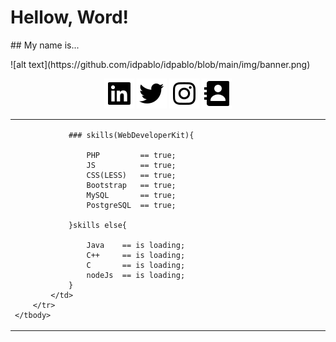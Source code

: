 # Hellow, Word!
 
 <p align=center"">
    ## My name is...
 </p>
 ![alt text](https://github.com/idpablo/idpablo/blob/main/img/banner.png)

 <p align="center">
        <a href="https://www.linkedin.com/in/idpablo/" target="_blank"><img src="https://github.com/idpablo/idpablo/blob/main/icon/bxl-linkedin-square.svg"></a>
        <a href="https://twitter.com/MakerLeal" target="_blank"><img src="https://github.com/idpablo/idpablo/blob/main/icon/bxl-twitter.svg"></a>
        <a href="https://www.instagram.com/idpabl/" target="_blank"><img src="https://github.com/idpablo/idpablo/blob/main/icon/bxl-instagram.svg"></a>
        <a mailto:pablo.soares.dev@gmail.com" target="_blank"><img src="https://github.com/idpablo/idpablo/blob/main/icon/bxs-contact.svg"></a>
</p>

<table>
     <tbody>
        <tr height="30px">
            <td width="1700px">

                ### skills(WebDeveloperKit){
                    
                    PHP         == true;
                    JS          == true;
                    CSS(LESS)   == true;
                    Bootstrap   == true;
                    MySQL       == true;
                    PostgreSQL  == true;

                }skills else{

                    Java    == is loading;
                    C++     == is loading;
                    C       == is loading;
                    nodeJs  == is loading;
                }
            </td>
        </tr>
    </tbody>
</table>



